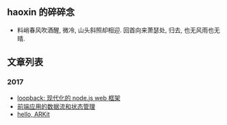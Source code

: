 
## haoxin 的碎碎念

* 料峭春风吹酒醒, 微冷, 山头斜照却相迎. 回首向来萧瑟处, 归去, 也无风雨也无晴.

## 文章列表

### 2017

* [loopback: 现代化的 node.js web 框架](articles/2017-introducing-loopback-next.md)
* [前端应用的数据流和状态管理](articles/2017-front-end-data-flow-and-state-management.md)
* [hello, ARKit](articles/2017-arkit-hello-world.md)
